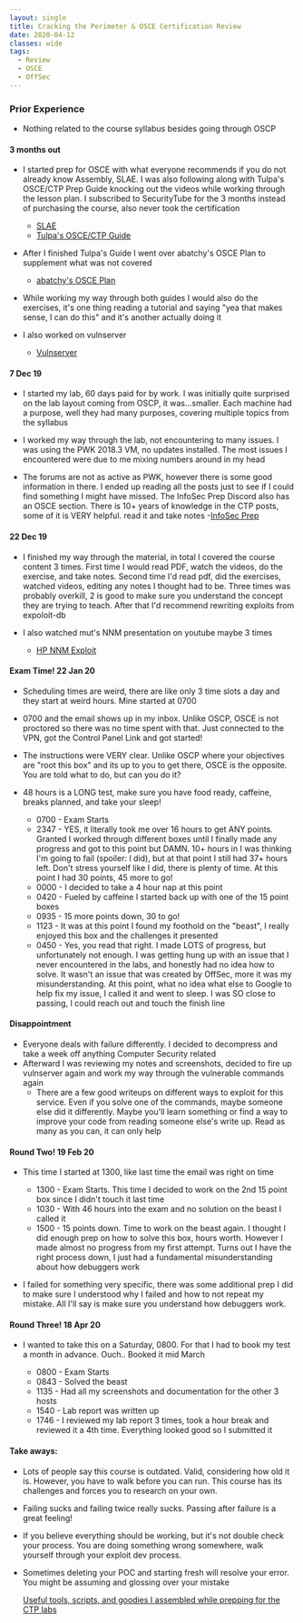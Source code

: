 ```yaml
---
layout: single
title: Cracking the Perimeter & OSCE Certification Review
date: 2020-04-12
classes: wide
tags:
  - Review
  - OSCE
  - OffSec
---
```



### Prior Experience
 - Nothing related to the course syllabus besides going through OSCP
 
#### 3 months out
- I started prep for OSCE with what everyone recommends if you do not already know Assembly, SLAE. I was also following along with Tulpa's OSCE/CTP Prep Guide knocking out the videos while working through the lesson plan. I subscribed to SecurityTube for the 3 months instead of purchasing the course, also never took the certification
    - [SLAE](https://www.pentesteracademy.com/course?id=3)
    - [Tulpa's OSCE/CTP Guide](https://tulpa-security.com/2017/07/18/288/)

- After I finished Tulpa's Guide I went over abatchy's OSCE Plan to supplement what was not covered
    - [abatchy's OSCE Plan](https://www.abatchy.com/2017/03/osce-study-plan)

- While working my way through both guides I would also do the exercises, it's one thing reading a tutorial and saying "yea that makes sense, I can do this" and it's another actually doing it

- I also worked on vulnserver
    - [Vulnserver](http://www.thegreycorner.com/2010/12/introducing-vulnserver.html)

#### 7 Dec 19
- I started my lab, 60 days paid for by work. I was initially quite surprised on the lab layout coming from OSCP, it was...smaller. Each machine had a purpose, well they had many purposes, covering multiple topics from the syllabus

- I worked my way through the lab, not encountering to many issues. I was using the PWK 2018.3 VM, no updates installed. The most issues I encountered were due to me mixing numbers around in my head

- The forums are not as active as PWK, however there is some good information in there. I ended up reading all the posts just to see if I could find something I might have missed. The InfoSec Prep Discord also has an OSCE section. There is 10+ years of knowledge in the CTP posts, some of it is VERY helpful. read it and take notes
    -[InfoSec Prep](https://discord.gg/9Nktb9z)

#### 22 Dec 19
- I finished my way through the material, in total I covered the course content 3 times. First time I would read PDF, watch the videos, do the exercise, and take notes. Second time I'd read pdf, did the exercises, watched videos, editing any notes I thought had to be. Three times was probably overkill, 2 is good to make sure you understand the concept they are trying to teach. After that I'd recommend rewriting exploits from expoloit-db

- I also watched mut's NNM presentation on youtube maybe 3 times
    - [HP NNM Exploit](https://www.youtube.com/watch?v=gHISpAZiAm0&feature=emb_title)

#### Exam Time! 22 Jan 20
- Scheduling times are weird, there are like only 3 time slots a day and they start at weird hours. Mine started at 0700
- 0700 and the email shows up in my inbox. Unlike OSCP, OSCE is not proctored so there was no time spent with that. Just connected to the VPN, got the Control Panel Link and got started!
- The instructions were VERY clear. Unlike OSCP where your objectives are "root this box" and its up to you to get there, OSCE is the opposite. You are told what to do, but can you do it?

- 48 hours is a LONG test, make sure you have food ready, caffeine, breaks planned, and take your sleep!
    - 0700 - Exam Starts
    - 2347 - YES, it literally took me over 16 hours to get ANY points. Granted I worked through different boxes until I finally made any progress and got to this point but DAMN. 10+ hours in I was thinking I'm going to fail (spoiler: I did), but at that point I still had 37+ hours left. Don't stress yourself like I did, there is plenty of time. At this point I had 30 points, 45 more to go!
    - 0000 - I decided to take a 4 hour nap at this point
    - 0420 - Fueled by caffeine I started back up with one of the 15 point boxes
    - 0935 - 15 more points down, 30 to go! 
    - 1123 - It was at this point I found my foothold on the "beast", I really enjoyed this box and the challenges it presented
    - 0450 - Yes, you read that right. I made LOTS of progress, but unfortunately not enough. I was getting hung up with an issue that I never encountered in the labs, and honestly had no idea how to solve. It wasn't an issue that was created by OffSec, more it was my misunderstanding. At this point, what no idea what else to Google to help fix my issue, I called it and went to sleep. I was SO close to passing, I could reach out and touch the finish line

#### Disappointment
- Everyone deals with failure differently. I decided to decompress and take a week off anything Computer Security related
- Afterward I was reviewing my notes and screenshots, decided to fire up vulnserver again and work my way through the vulnerable commands again
    - There are a few good writeups on different ways to exploit for this service. Even if you solve one of the commands, maybe someone else did it differently. Maybe you'll learn something or find a way to improve your code from reading someone else's write up. Read as many as you can, it can only help

#### Round Two! 19 Feb 20
- This time I started at 1300, like last time the email was right on time

	- 1300 - Exam Starts. This time I decided to work on the 2nd 15 point box since I didn't touch it last time
	- 1030 - With 46 hours into the exam and no solution on the beast I called it
	- 1500 - 15 points down. Time to work on the beast again. I thought I did enough prep on how to solve this box, hours worth. However I made almost no progress from my first attempt. Turns out I have the right process down, I just had a fundamental misunderstanding about how debuggers work 

- I failed for something very specific, there was some additional prep I did to make sure I understood why I failed and how to not repeat my mistake. All I'll say is make sure you understand how debuggers work. 


#### Round Three! 18 Apr 20
- I wanted to take this on a Saturday, 0800. For that I had to book my test a month in advance. Ouch.. Booked it mid March

	- 0800 - Exam Starts
	- 0843 - Solved the beast
	- 1135 - Had all my screenshots and documentation for the other 3 hosts
	- 1540 - Lab report was written up
	- 1746 - I reviewed my lab report 3 times, took a hour break and reviewed it a 4th time. Everything looked good so I submitted it


#### Take aways:
- Lots of people say this course is outdated. Valid, considering how old it is. However, you have to walk before you can run. This course has its challenges and forces you to research on your own.
- Failing sucks and failing twice really sucks. Passing after failure is a great feeling!
- If you believe everything should be working, but it's not double check your process. You are doing something wrong somewhere, walk yourself through your exploit dev process. 
- Sometimes deleting your POC and starting fresh will resolve your error. You might be assuming and glossing over your mistake


  [Useful tools, scripts, and goodies I assembled while prepping for the CTP labs](https://github.com/brjota/Courses/tree/master/OSCE)
